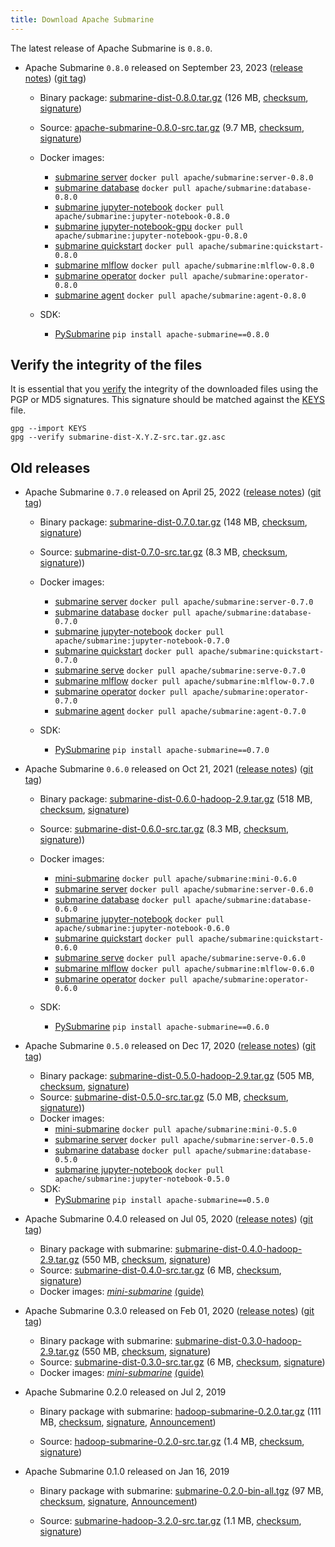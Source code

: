 ```yaml
---
title: Download Apache Submarine
---
```


<!--
Licensed to the Apache Software Foundation (ASF) under one
or more contributor license agreements.  See the NOTICE file
distributed with this work for additional information
regarding copyright ownership.  The ASF licenses this file
to you under the Apache License, Version 2.0 (the
"License"); you may not use this file except in compliance
with the License.  You may obtain a copy of the License at

  http://www.apache.org/licenses/LICENSE-2.0

Unless required by applicable law or agreed to in writing,
software distributed under the License is distributed on an
"AS IS" BASIS, WITHOUT WARRANTIES OR CONDITIONS OF ANY
KIND, either express or implied.  See the License for the
specific language governing permissions and limitations
under the License.
-->

The latest release of Apache Submarine is `0.8.0`.

- Apache Submarine `0.8.0` released on September 23, 2023 ([release notes](https://submarine.apache.org/releases/submarine-release-0.8.0)) ([git tag](https://github.com/apache/submarine/tree/rel/release-0.8.0))
  - Binary package:
    [submarine-dist-0.8.0.tar.gz](https://www.apache.org/dyn/closer.cgi/submarine/0.8.0/submarine-dist-0.8.0.tar.gz) (126 MB, [checksum](https://www.apache.org/dist/submarine/0.8.0/submarine-dist-0.8.0.tar.gz.sha512), [signature](https://www.apache.org/dist/submarine/0.8.0/submarine-dist-0.8.0.tar.gz.asc))
  - Source:
    [apache-submarine-0.8.0-src.tar.gz](https://www.apache.org/dyn/closer.cgi/submarine/0.8.0/apache-submarine-0.8.0-src.tar.gz) (9.7 MB, [checksum](https://www.apache.org/dist/submarine/0.8.0/apache-submarine-0.8.0-src.tar.gz.sha512), [signature](https://www.apache.org/dist/submarine/0.8.0/apache-submarine-0.8.0-src.tar.gz.asc))
  - Docker images:
    - [submarine server](https://hub.docker.com/layers/apache/submarine/server-0.8.0/images/sha256-3885aadbf8e7806c3e9f08f025856d851036e881d617d2b08eaedbe0c92c2fcf) `docker pull apache/submarine:server-0.8.0`
    - [submarine database](https://hub.docker.com/layers/apache/submarine/database-0.8.0/images/sha256-c13466bd95c92e9abdb1d507ce6a57f26ec00e6e75a474d65ead1e3f7e8b34aa) `docker pull apache/submarine:database-0.8.0`
    - [submarine jupyter-notebook](https://hub.docker.com/layers/apache/submarine/jupyter-notebook-0.8.0/images/sha256-44d1e768fa85180ede8b05517f5a9749ce68905147100763a44cca54fa5f25ea) `docker pull apache/submarine:jupyter-notebook-0.8.0`
    - [submarine jupyter-notebook-gpu](https://hub.docker.com/layers/apache/submarine/jupyter-notebook-gpu-0.8.0/images/sha256-8154a754b1741e4667e74bf6532904c5b3e2687e543b8847f549e1392a4ad196) `docker pull apache/submarine:jupyter-notebook-gpu-0.8.0`
    - [submarine quickstart](https://hub.docker.com/layers/apache/submarine/quickstart-0.8.0/images/sha256-45d04388ec03f5111af112eb4cb55faa99e2db0e530fe37785f96ae0195dc9de) `docker pull apache/submarine:quickstart-0.8.0`
    - [submarine mlflow](https://hub.docker.com/layers/apache/submarine/mlflow-0.8.0/images/sha256-a80817973c16a830a5c1ff3258dab7f852820e246b8444d9cdbb800009097b6e) `docker pull apache/submarine:mlflow-0.8.0`
    - [submarine operator](https://hub.docker.com/layers/apache/submarine/operator-0.8.0/images/sha256-e4e055ea2a209a261e72b72dc09f65a932654f9037bac1ebeb521f7d9d84dbf6) `docker pull apache/submarine:operator-0.8.0`
    - [submarine agent](https://hub.docker.com/layers/apache/submarine/agent-0.8.0/images/sha256-68869cd841e0edaf2493bf1886e4d51cb35cad595eb474c4196a5e959997b0a8) `docker pull apache/submarine:agent-0.8.0`

  - SDK:
    - [PySubmarine](https://pypi.org/project/apache-submarine/0.8.0/) `pip install apache-submarine==0.8.0`

## Verify the integrity of the files

It is essential that you [verify](https://www.apache.org/info/verification.html) the integrity of the downloaded files using the PGP or MD5 signatures. This signature should be matched against the [KEYS](https://www.apache.org/dist/submarine/KEYS) file.

```
gpg --import KEYS
gpg --verify submarine-dist-X.Y.Z-src.tar.gz.asc
```

## Old releases

- Apache Submarine `0.7.0` released on April 25, 2022 ([release notes](https://submarine.apache.org/releases/submarine-release-0.7.0)) ([git tag](https://github.com/apache/submarine/tree/rel/release-0.7.0))
  - Binary package:
    [submarine-dist-0.7.0.tar.gz](https://www.apache.org/dyn/closer.cgi/submarine/submarine-0.7.0/submarine-dist-0.7.0.tar.gz) (148 MB, [checksum](https://www.apache.org/dist/submarine/submarine-0.7.0/submarine-dist-0.7.0-src.tar.gz.sha512), [signature](https://www.apache.org/dist/submarine/submarine-0.7.0/submarine-dist-0.7.0.tar.gz.asc))
  - Source:
    [submarine-dist-0.7.0-src.tar.gz](https://www.apache.org/dyn/closer.cgi/submarine/submarine-0.7.0/submarine-dist-0.7.0-src.tar.gz) (8.3 MB, [checksum](https://www.apache.org/dist/submarine/submarine-0.7.0/submarine-dist-0.7.0-src.tar.gz.sha512), [signature](https://www.apache.org/dist/submarine/submarine-0.7.0/submarine-dist-0.7.0-src.tar.gz.asc)))
  - Docker images:
    - [submarine server](https://hub.docker.com/layers/submarine/apache/submarine/server-0.7.0/images/sha256-4f9c8e41d9242f2d92f9a9def0b9e43efdd6a9b42e23ae3a1fa25afee48d0370?context=explore) `docker pull apache/submarine:server-0.7.0`
    - [submarine database](https://hub.docker.com/layers/submarine/apache/submarine/database-0.7.0/images/sha256-2a4a724b7919a1ca362e89ca1a7dbb6e8201536386631a49fe8c69b4ebbf221c?context=explore) `docker pull apache/submarine:database-0.7.0`
    - [submarine jupyter-notebook](https://hub.docker.com/layers/submarine/apache/submarine/jupyter-notebook-0.7.0/images/sha256-0cacc189c7d2f220c23a89e6c9f0a542c274985f3a349e71613b5a92a0afea31?context=explore) `docker pull apache/submarine:jupyter-notebook-0.7.0`
    - [submarine quickstart](https://hub.docker.com/layers/submarine/apache/submarine/quickstart-0.7.0/images/sha256-eefbfde93d279a5bb69aecd74111addbdee4a5462eb0adb1805a0116532e75cb?context=explore) `docker pull apache/submarine:quickstart-0.7.0`
    - [submarine serve](https://hub.docker.com/layers/submarine/apache/submarine/serve-0.7.0/images/sha256-0bfed0744174c8c1d87fe8441f9fe006ab060ffcc2b207b4d013eef45267d103?context=explore) `docker pull apache/submarine:serve-0.7.0`
    - [submarine mlflow](https://hub.docker.com/layers/apache/submarine/mlflow-0.7.0/images/sha256-3cc868ef73793119206ed57340f80cf3d321f41b6315f8e02f98596a4180525d?context=explore) `docker pull apache/submarine:mlflow-0.7.0`
    - [submarine operator](https://hub.docker.com/layers/submarine/apache/submarine/operator-0.7.0/images/sha256-cd8b9a3c1e4a367ecf9df45e4ea8e78b9be0d347db5a70b3910cca87e73c4f28?context=explore) `docker pull apache/submarine:operator-0.7.0`
    - [submarine agent](https://hub.docker.com/layers/submarine/apache/submarine/agent-0.7.0/images/sha256-9c14c62478786eb9d7bbe74ca1aed48cd6ae4cb318bd9da149456926cd5c6474?context=explore) `docker pull apache/submarine:agent-0.7.0`

  - SDK:
    - [PySubmarine](https://pypi.org/project/apache-submarine/0.7.0/) `pip install apache-submarine==0.7.0`

- Apache Submarine `0.6.0` released on Oct 21, 2021 ([release notes](https://submarine.apache.org/releases/submarine-release-0.6.0)) ([git tag](https://github.com/apache/submarine/tree/rel/release-0.6.0))
  - Binary package:
    [submarine-dist-0.6.0-hadoop-2.9.tar.gz](https://www.apache.org/dyn/closer.cgi/submarine/submarine-0.6.0/submarine-dist-0.6.0-hadoop-2.9.tar.gz) (518 MB, [checksum](https://www.apache.org/dist/submarine/submarine-0.6.0/submarine-dist-0.6.0-hadoop-2.9.tar.gz.sha512), [signature](https://www.apache.org/dist/submarine/submarine-0.6.0/submarine-dist-0.6.0-hadoop-2.9.tar.gz.asc))
  - Source:
    [submarine-dist-0.6.0-src.tar.gz](https://www.apache.org/dyn/closer.cgi/submarine/submarine-0.6.0/submarine-dist-0.6.0-src.tar.gz) (8.3 MB, [checksum](https://www.apache.org/dist/submarine/submarine-0.6.0/submarine-dist-0.6.0-src.tar.gz.sha512), [signature](https://www.apache.org/dist/submarine/submarine-0.6.0/submarine-dist-0.6.0-src.tar.gz.asc)))
  - Docker images:
    - [mini-submarine](https://hub.docker.com/layers/apache/submarine/mini-0.6.0/images/sha256-a068563409735c4e5c64d529936de614919b7fb9f11cc55c0302a19fe20bf37d?context=explore) `docker pull apache/submarine:mini-0.6.0`
    - [submarine server](https://hub.docker.com/layers/apache/submarine/server-0.6.0/images/sha256-e224668d76b7c758f67fdbfb1d478e26dfc49837eb49592da16041fe1ee1df2a?context=explore) `docker pull apache/submarine:server-0.6.0`
    - [submarine database](https://hub.docker.com/layers/apache/submarine/database-0.6.0/images/sha256-543bb90bc1c1dc6282934dbbaaae145f38fc494e134c916a17c49b69f171c911?context=explore) `docker pull apache/submarine:database-0.6.0`
    - [submarine jupyter-notebook](https://hub.docker.com/layers/apache/submarine/jupyter-notebook-0.6.0/images/sha256-c3464987598c2aee312f2e538b250dc2ec9d4b0ea15b760c67c52a7489e36130?context=explore) `docker pull apache/submarine:jupyter-notebook-0.6.0`
    - [submarine quickstart](https://hub.docker.com/layers/apache/submarine/quickstart-0.6.0/images/sha256-7f019c7fe71bbd34b5abced68736758908cc6f32696cf2c2a5f7b0d7200fde29?context=explore) `docker pull apache/submarine:quickstart-0.6.0`
    - [submarine serve](https://hub.docker.com/layers/apache/submarine/serve-0.6.0/images/sha256-d510a8e294a26b0c2f3043531dfd92b698adec1993f47171630ccc5612fe9930?context=explore) `docker pull apache/submarine:serve-0.6.0`
    - [submarine mlflow](https://hub.docker.com/layers/apache/submarine/mlflow-0.6.0/images/sha256-b395838b6c30e21c48c3304f20315788e2416bb4cf410779ad2d1530688e7fa9?context=explore) `docker pull apache/submarine:mlflow-0.6.0`
    - [submarine operator](https://hub.docker.com/layers/apache/submarine/operator-0.6.0/images/sha256-c7e7a0c47a9ddf693bbe01b28c707ac1f05a710a4b86e8baaf59395da13a9a42?context=explore) `docker pull apache/submarine:operator-0.6.0`

  - SDK:
    - [PySubmarine](https://pypi.org/project/apache-submarine/0.6.0/) `pip install apache-submarine==0.6.0`

- Apache Submarine `0.5.0` released on Dec 17, 2020 ([release notes](https://submarine.apache.org/releases/submarine-release-0.5.0)) ([git tag](https://github.com/apache/submarine/tree/rel/release-0.5.0))
  - Binary package:
    [submarine-dist-0.5.0-hadoop-2.9.tar.gz](https://www.apache.org/dyn/closer.cgi/submarine/submarine-0.5.0/submarine-dist-0.5.0-hadoop-2.9.tar.gz) (505 MB, [checksum](https://www.apache.org/dist/submarine/submarine-0.5.0/submarine-dist-0.5.0-hadoop-2.9.tar.gz.sha512), [signature](https://www.apache.org/dist/submarine/submarine-0.5.0/submarine-dist-0.5.0-hadoop-2.9.tar.gz.asc))
  - Source:
    [submarine-dist-0.5.0-src.tar.gz](https://www.apache.org/dyn/closer.cgi/submarine/submarine-0.5.0/submarine-dist-0.5.0-src.tar.gz) (5.0 MB, [checksum](https://www.apache.org/dist/submarine/submarine-0.5.0/submarine-dist-0.5.0-src.tar.gz.sha512), [signature](https://www.apache.org/dist/submarine/submarine-0.5.0/submarine-dist-0.5.0-src.tar.gz.asc)))
  - Docker images:
    - [mini-submarine](https://hub.docker.com/layers/apache/submarine/mini-0.5.0/images/sha256-e3248c8c6336b245539028043783b91135eaffe9302dec05fe13571a0f2902a6) `docker pull apache/submarine:mini-0.5.0`
    - [submarine server](https://hub.docker.com/layers/apache/submarine/server-0.5.0/images/sha256-1805df8fd8e5274d16be8cdf39900d8576119c0caac7598db29990ebe138bf5c) `docker pull apache/submarine:server-0.5.0`
    - [submarine database](https://hub.docker.com/layers/apache/submarine/database-0.5.0/images/sha256-073889e773c1b44cef9f518dc2fc468ebc420200f6087e2a943438677dadc9e5) `docker pull apache/submarine:database-0.5.0`
    - [submarine jupyter-notebook](https://hub.docker.com/layers/apache/submarine/jupyter-notebook-0.5.0/images/sha256-f3cc2510c208b752ef4be7b383ee8f2325e4fc538696078bdb604d62fa47e4be) `docker pull apache/submarine:jupyter-notebook-0.5.0`
  - SDK:
    - [PySubmarine](https://pypi.org/project/apache-submarine/0.5.0/) `pip install apache-submarine==0.5.0`
- Apache Submarine 0.4.0 released on Jul 05, 2020 ([release notes](https://submarine.apache.org/releases/submarine-release-0.4.0)) ([git tag](https://github.com/apache/submarine/tree/rel/release-0.4.0))

  - Binary package with submarine:
    [submarine-dist-0.4.0-hadoop-2.9.tar.gz](https://www.apache.org/dyn/closer.cgi/submarine/submarine-0.4.0/submarine-dist-0.4.0-hadoop-2.9.tar.gz) (550 MB,
    [checksum](https://www.apache.org/dist/submarine/submarine-0.4.0/submarine-dist-0.4.0-hadoop-2.9.tar.gz.sha512),
    [signature](https://www.apache.org/dist/submarine/submarine-0.4.0/submarine-dist-0.4.0-hadoop-2.9.tar.gz.asc))
  - Source:
    [submarine-dist-0.4.0-src.tar.gz](https://www.apache.org/dyn/closer.cgi/submarine/submarine-0.4.0/submarine-dist-0.4.0-src.tar.gz) (6 MB,
    [checksum](https://www.apache.org/dist/submarine/submarine-0.4.0/submarine-dist-0.4.0-src.tar.gz.sha512),
    [signature](https://www.apache.org/dist/submarine/submarine-0.4.0/submarine-dist-0.4.0-src.tar.gz.asc))
  - Docker images:
    _[mini-submarine](https://hub.docker.com/layers/apache/submarine/mini-0.4.0/images/sha256-a8e7bd98f1f0325223d68e0ba64fd48bd56ee91736461d289945e70ad138e08f)_ [(guide)](https://github.com/apache/submarine/blob/rel/release-0.4.0/dev-support/mini-submarine/README.md#mini-submarine)

- Apache Submarine 0.3.0 released on Feb 01, 2020 ([release notes](https://submarine.apache.org/releases/submarine-release-0.3.0)) ([git tag](https://github.com/apache/submarine/tree/rel/release-0.3.0))

  - Binary package with submarine:
    [submarine-dist-0.3.0-hadoop-2.9.tar.gz](https://www.apache.org/dyn/closer.cgi/submarine/submarine-0.3.0/submarine-dist-0.3.0-hadoop-2.9.tar.gz) (550 MB,
    [checksum](https://www.apache.org/dist/submarine/submarine-0.3.0/submarine-dist-0.3.0-hadoop-2.9.tar.gz.sha512),
    [signature](https://www.apache.org/dist/submarine/submarine-0.3.0/submarine-dist-0.3.0-hadoop-2.9.tar.gz.asc))
  - Source:
    [submarine-dist-0.3.0-src.tar.gz](https://www.apache.org/dyn/closer.cgi/submarine/submarine-0.3.0/submarine-dist-0.3.0-src.tar.gz) (6 MB,
    [checksum](https://www.apache.org/dist/submarine/submarine-0.3.0/submarine-dist-0.3.0-src.tar.gz.sha512),
    [signature](https://www.apache.org/dist/submarine/submarine-0.3.0/submarine-dist-0.3.0-src.tar.gz.asc))
  - Docker images:
    _[mini-submarine](https://hub.docker.com/layers/apache/submarine/mini-0.3.0/images/sha256-3dd49054bf8a91521f5743c675278d626a5fa568e91651c67867b8ba6ceba340)_ [(guide)](https://github.com/apache/submarine/blob/rel/release-0.3.0/dev-support/mini-submarine/README.md#mini-submarine)

- Apache Submarine 0.2.0 released on Jul 2, 2019

  - Binary package with submarine:
    [hadoop-submarine-0.2.0.tar.gz](https://www.apache.org/dyn/closer.cgi/hadoop/submarine/submarine-0.2.0/hadoop-submarine-0.2.0.tar.gz) (111 MB,
    [checksum](https://dist.apache.org/repos/dist/release/hadoop/submarine/submarine-0.2.0/hadoop-submarine-0.2.0.tar.gz.mds),
    [signature](https://dist.apache.org/repos/dist/release/hadoop/submarine/submarine-0.2.0/hadoop-submarine-0.2.0.tar.gz.asc),
    [Announcement](http://hadoop.apache.org/submarine/release/0.2.0/))

  - Source:
    [hadoop-submarine-0.2.0-src.tar.gz](https://www.apache.org/dyn/closer.cgi/hadoop/submarine/submarine-0.2.0/hadoop-submarine-0.2.0-src.tar.gz) (1.4 MB,
    [checksum](https://dist.apache.org/repos/dist/release/hadoop/submarine/submarine-0.2.0/hadoop-submarine-0.2.0-src.tar.gz.mds),
    [signature](https://dist.apache.org/repos/dist/release/hadoop/submarine/submarine-0.2.0/hadoop-submarine-0.2.0-src.tar.gz.asc))

- Apache Submarine 0.1.0 released on Jan 16, 2019

  - Binary package with submarine:
    [submarine-0.2.0-bin-all.tgz](https://www.apache.org/dyn/closer.cgi/hadoop/common/hadoop-3.2.0/hadoop-3.2.0.tar.gz) (97 MB,
    [checksum](https://www.apache.org/dist/hadoop/common/hadoop-3.2.0/hadoop-3.2.0.tar.gz.mds),
    [signature](https://www.apache.org/dist/hadoop/common/hadoop-3.2.0/hadoop-3.2.0.tar.gz.asc),
    [Announcement](https://hadoop.apache.org/docs/r3.2.0/index.html))

  - Source:
    [submarine-hadoop-3.2.0-src.tar.gz](https://www.apache.org/dyn/closer.cgi/hadoop/common/hadoop-3.2.0/hadoop-3.2.0-src.tar.gz) (1.1 MB,
    [checksum](https://www.apache.org/dist/hadoop/common/hadoop-3.2.0/hadoop-3.2.0-src.tar.gz.mds),
    [signature](https://www.apache.org/dist/hadoop/common/hadoop-3.2.0/hadoop-3.2.0-src.tar.gz.asc))
